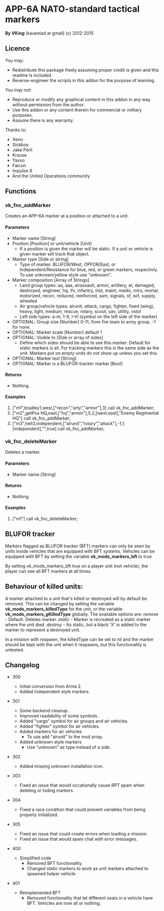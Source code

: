 # APP-6A NATO-standard tactical markers
**By VKing** (kauestad at gmail)
(c) 2012-2015

## Licence

You may:

* Redistribute this package freely assuming proper credit is given and this readme is included.
* Reverse-engineer the scripts in this addon for the purpose of learning.
	
You may _not_:

* Reproduce or modify any graphical content in this addon in any way without permission from the author.
* Use this addon or any content therein for commercial or military purposes.
* Assume there is any warranty.

Thanks to:
* Xeno
* Sickboy
* Jake Peril
* Krause
* Yaxxo
* Falcon
* Impulse 9
* And the United Operations community


## Functions

### vk_fnc_addMarker

Creates an APP-6A marker at a position or attached to a unit.

#### Parameters

* Marker name [String]
* Position [Position] or unit/vehicle [Unit]
	- If a position is given the marker will be static. If a unit or vehicle is given marker will track that object.
* Marker type [Side or string]
	- Type of marker. BLUFOR/West, OPFOR/East, or Independent/Resistance for blue, red, or green markers, respectivly. To use unknown/yellow style use "unknown".
* Marker composition [Array of Strings]
	- Land group types: aa, aaa, airassault, armor, artillery, at, damaged, destroyed, engineer, hq, ifv, infantry, inst, maint, medic, mlrs, mortar, motorized, recon, reduced, reinforced, sam, signals, sf, sof, supply, wheeled
	- Air group/vehicle types: airunit, attack, cargo, fighter, fixed (wing), heavy, light, medium, rescue, rotary, scout, uav, utility, vstol
	- Left side types: a-m, 1-9, I-VI (symbol on the left side of the marker)
* OPTIONAL: Group size [Number] 0-11, from fire team to army group. -1 for none.
* OPTIONAL: Marker scale [Number] default 1
* OPTIONAL: Visible to [Side or array of sides]
	- Define which sides should be able to see this marker. Default for static markers is all. For tracking markers this is the same side as the unit. Markers put on empty units do not show up unless you set this.
* OPTIONAL: Marker text [String]
* OPTIONAL: Marker is a BLUFOR-tracker marker [Bool]

#### Returns

* Nothing.

#### Examples

1. ["m1",bradley1,west,["recon","arty","armor"],3] call vk_fnc_addMarker;
2. ["m2",getPos HQ,east,["hq","armor"],5,2,[west,east],"Enemy Regimental HQ"] call vk_fnc_addMarker;
3. ["m3",heli3,independent,["airunit","rotary","attack"],-1,1,[independent],"",true] call vk_fnc_addMarker;


### vk_fnc_deleteMarker

Deletes a marker.

#### Parameters

* Marker name [String]

#### Returns
* Nothing.

#### Examples
1. ["m1"] call vk_fnc_deleteMarker;

## BLUFOR tracker

Markers flagged as BLUFOR tracker (BFT) markers can only be seen by units inside vehicles that are equipped with BFT systems.
Vehicles can be equipped with BFT by setting the variable **vk_mods_markers_bft** to true

By setting vk_mods_markers_bft true on a player unit (not vehicle), the player can see all BFT markers at all times.


## Behaviour of killed units:

A marker attached to a unit that's killed or destroyed will by default be removed.
This can be changed by setting the variable **vk_mods_markers_killedType** for the unit, or the variable **vk_mods_markers_gKilledType** globally.
The available options are:
	_remove_ - Default. Deletes marker.
	_static_ - Marker is recreated as a static marker where the unit died.
	_destroy_ - As static, but a black 'X' is added to the marker to represent a destroyed unit.
	
In a mission with respawn, the killedType can be set to _nil_ and the marker should be kept with the unit when it respawns, but this functionality is untested.

## Changelog

* 300
	- Initial conversion from Arma 2.
	- Added Independent style markers.

* 301
	* Some backend cleanup.
	* Improved readability of some symbols.
	* Added "cargo" symbol for air groups and air vehicles.
	* Added "fighter" symbol for air vehicles.
	* Added markers for air vehicles
		- To use add "airunit" to the mod array.
	* Added unknown style markers
		- Use "unknown" as type instead of a side.
	
* 302
	* Added missing unknown installation icon.

* 303
	* Fixed an issue that would occationally cause RPT spam when deleting or hiding markers.

* 304
	* Fixed a race condition that could prevent variables from being properly initialized.

* 305
	* Fixed an issue that could create errors when loading a mission.
	* Fixed an issue that would spam chat with error messages.

* 400
	* Simplified code
		- Removed BFT functionality.
		- Changed static markers to work as unit markers attached to spawned helper vehicle.

* 401
	* Reimplemented BFT
		- Removed functionality that let different seats in a vehicle have BFT. Vehicles are now all or nothing.
